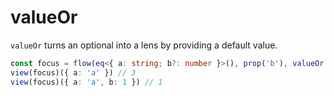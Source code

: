 ---
---

# valueOr

`valueOr` turns an optional into a lens by providing a default value.

```typescript
const focus = flow(eq<{ a: string; b?: number }>(), prop('b'), valueOr(3))
view(focus)({ a: 'a' }) // 3
view(focus)({ a: 'a', b: 1 }) // 1
```
